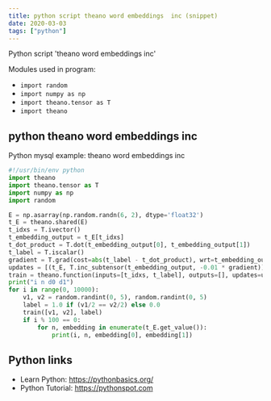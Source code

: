 ```yaml
---
title: python script theano word embeddings  inc (snippet)
date: 2020-03-03
tags: ["python"]
---
```

Python script 'theano word embeddings  inc'


Modules used in program: 
* `import random`
* `import numpy as np`
* `import theano.tensor as T`
* `import theano`

## python theano word embeddings  inc

Python mysql example: theano word embeddings  inc

```python
#!/usr/bin/env python
import theano
import theano.tensor as T
import numpy as np
import random

E = np.asarray(np.random.randn(6, 2), dtype='float32')
t_E = theano.shared(E)
t_idxs = T.ivector()
t_embedding_output = t_E[t_idxs]
t_dot_product = T.dot(t_embedding_output[0], t_embedding_output[1])
t_label = T.iscalar()
gradient = T.grad(cost=abs(t_label - t_dot_product), wrt=t_embedding_output)
updates = [(t_E, T.inc_subtensor(t_embedding_output, -0.01 * gradient))]
train = theano.function(inputs=[t_idxs, t_label], outputs=[], updates=updates)
print("i n d0 d1")
for i in range(0, 10000):
    v1, v2 = random.randint(0, 5), random.randint(0, 5)
    label = 1.0 if (v1/2 == v2/2) else 0.0
    train([v1, v2], label)
    if i % 100 == 0:
        for n, embedding in enumerate(t_E.get_value()):
            print(i, n, embedding[0], embedding[1])


```

## Python links

- Learn Python: https://pythonbasics.org/
- Python Tutorial: https://pythonspot.com
